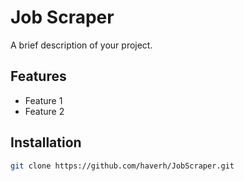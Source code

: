 # Job Scraper

A brief description of your project.

## Features
- Feature 1
- Feature 2

## Installation
```bash
git clone https://github.com/haverh/JobScraper.git

